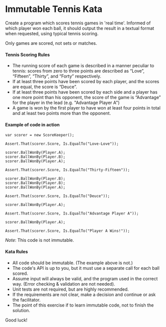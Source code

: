 # Immutable Tennis Kata

Create a program which scores tennis games in 'real time'.  Informed of which player won each ball, it should output the result in a textual format when requested, using typical tennis scoring.

Only games are scored, not sets or matches.
    
#### Tennis Scoring Rules

* The running score of each game is described in a manner peculiar to tennis: scores from zero to three points are described as “Love”, “Fifteen”, “Thirty”, and “Forty” respectively.
* If at least three points have been scored by each player, and the scores are equal, the score is “Deuce”.
* If at least three points have been scored by each side and a player has one more point than his opponent, the score of the game is “Advantage” for the player in the lead (e.g. "Advantage Player A")
* A game is won by the first player to have won at least four points in total and at least two points more than the opponent.

#### Example of code in action

    var scorer = new ScoreKeeper();
    
    Assert.That(scorer.Score, Is.EqualTo("Love-Love"));
    
    scorer.BallWonBy(Player.A);
    scorer.BallWonBy(Player.B);
    scorer.BallWonBy(Player.A);
    
    Assert.That(scorer.Score, Is.EqualTo("Thirty-Fifteen"));
    
    scorer.BallWonBy(Player.B);
    scorer.BallWonBy(Player.B);
    scorer.BallWonBy(Player.A);
    
    Assert.That(scorer.Score, Is.EqualTo("Deuce"));
    
    scorer.BallWonBy(Player.A);
    
    Assert.That(scorer.Score, Is.EqualTo("Advantage Player A"));
    
    scorer.BallWonBy(Player.A);
    
    Assert.That(scorer.Score, Is.EqualTo("Player A Wins!"));

*Note*: This code is not immutable.

#### Kata Rules

* All code should be immutable.  (The example above is not.)
* The code's API is up to you, but it must use a separate call for each ball scored.
* Assume input will always be valid, and the program used in the correct way.  (Error checking & validation are not needed).
* Unit tests are not required, but are highly recommended.
* If the requirements are not clear, make a decision and continue or ask the facilitator.
* The point of this exercise if to learn immutable code, not to finish the solution.

Good luck!
